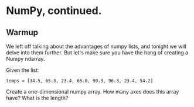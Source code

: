 # NumPy, continued.

## Warmup

We left off talking about the advantages of numpy lists, and tonight we will delve into them further. But let's make sure you have the hang of creating a Numpy ndarray. 

Given the list:

```
temps = [34.5, 65.3, 23.4, 65.0, 99.3, 96.3, 23.4, 54.2]
```

Create a one-dimensional numpy array.
How many axes does this array have? What is the length?


